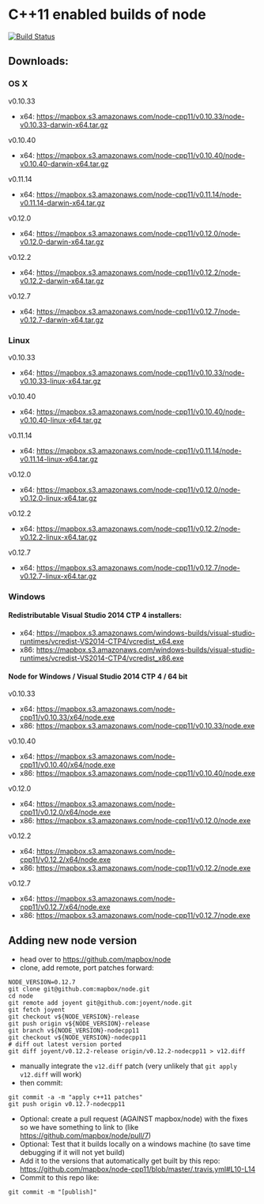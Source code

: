 # C++11 enabled builds of node

[![Build Status](https://travis-ci.org/mapbox/node-cpp11.svg?branch=master)](https://travis-ci.org/mapbox/node-cpp11)

## Downloads:

### OS X

v0.10.33
 - x64: https://mapbox.s3.amazonaws.com/node-cpp11/v0.10.33/node-v0.10.33-darwin-x64.tar.gz

v0.10.40
 - x64: https://mapbox.s3.amazonaws.com/node-cpp11/v0.10.40/node-v0.10.40-darwin-x64.tar.gz

v0.11.14
 - x64: https://mapbox.s3.amazonaws.com/node-cpp11/v0.11.14/node-v0.11.14-darwin-x64.tar.gz

v0.12.0
 - x64: https://mapbox.s3.amazonaws.com/node-cpp11/v0.12.0/node-v0.12.0-darwin-x64.tar.gz

v0.12.2
 - x64: https://mapbox.s3.amazonaws.com/node-cpp11/v0.12.2/node-v0.12.2-darwin-x64.tar.gz

v0.12.7
 - x64: https://mapbox.s3.amazonaws.com/node-cpp11/v0.12.7/node-v0.12.7-darwin-x64.tar.gz

### Linux

v0.10.33
 - x64: https://mapbox.s3.amazonaws.com/node-cpp11/v0.10.33/node-v0.10.33-linux-x64.tar.gz

v0.10.40
 - x64: https://mapbox.s3.amazonaws.com/node-cpp11/v0.10.40/node-v0.10.40-linux-x64.tar.gz

v0.11.14
 - x64: https://mapbox.s3.amazonaws.com/node-cpp11/v0.11.14/node-v0.11.14-linux-x64.tar.gz

v0.12.0
 - x64: https://mapbox.s3.amazonaws.com/node-cpp11/v0.12.0/node-v0.12.0-linux-x64.tar.gz

v0.12.2
 - x64: https://mapbox.s3.amazonaws.com/node-cpp11/v0.12.2/node-v0.12.2-linux-x64.tar.gz

v0.12.7
 - x64: https://mapbox.s3.amazonaws.com/node-cpp11/v0.12.7/node-v0.12.7-linux-x64.tar.gz

### Windows

#### Redistributable Visual Studio 2014 CTP 4 installers:
 - x64: https://mapbox.s3.amazonaws.com/windows-builds/visual-studio-runtimes/vcredist-VS2014-CTP4/vcredist_x64.exe 
 - x86: https://mapbox.s3.amazonaws.com/windows-builds/visual-studio-runtimes/vcredist-VS2014-CTP4/vcredist_x86.exe 

#### Node for Windows / Visual Studio 2014 CTP 4 / 64 bit

v0.10.33
 - x64: https://mapbox.s3.amazonaws.com/node-cpp11/v0.10.33/x64/node.exe
 - x86: https://mapbox.s3.amazonaws.com/node-cpp11/v0.10.33/node.exe

v0.10.40
 - x64: https://mapbox.s3.amazonaws.com/node-cpp11/v0.10.40/x64/node.exe
 - x86: https://mapbox.s3.amazonaws.com/node-cpp11/v0.10.40/node.exe

v0.12.0
 - x64: https://mapbox.s3.amazonaws.com/node-cpp11/v0.12.0/x64/node.exe
 - x86: https://mapbox.s3.amazonaws.com/node-cpp11/v0.12.0/node.exe

v0.12.2
 - x64: https://mapbox.s3.amazonaws.com/node-cpp11/v0.12.2/x64/node.exe
 - x86: https://mapbox.s3.amazonaws.com/node-cpp11/v0.12.2/node.exe

v0.12.7
 - x64: https://mapbox.s3.amazonaws.com/node-cpp11/v0.12.7/x64/node.exe
 - x86: https://mapbox.s3.amazonaws.com/node-cpp11/v0.12.7/node.exe

## Adding new node version

- head over to https://github.com/mapbox/node
- clone, add remote, port patches forward:

```
NODE_VERSION=0.12.7
git clone git@github.com:mapbox/node.git
cd node
git remote add joyent git@github.com:joyent/node.git
git fetch joyent
git checkout v${NODE_VERSION}-release
git push origin v${NODE_VERSION}-release
git branch v${NODE_VERSION}-nodecpp11
git checkout v${NODE_VERSION}-nodecpp11
# diff out latest version ported
git diff joyent/v0.12.2-release origin/v0.12.2-nodecpp11 > v12.diff
```

- manually integrate the `v12.diff` patch (very unlikely that `git apply v12.diff` will work)
- then commit:

```
git commit -a -m "apply c++11 patches"
git push origin v0.12.7-nodecpp11
```
- Optional: create a pull request (AGAINST mapbox/node) with the fixes so we have something to link to (like https://github.com/mapbox/node/pull/7)
- Optional: Test that it builds locally on a windows machine (to save time debugging if it will not yet build)
- Add it to the versions that automatically get built by this repo: https://github.com/mapbox/node-cpp11/blob/master/.travis.yml#L10-L14
- Commit to this repo like:

```
git commit -m "[publish]"
```
